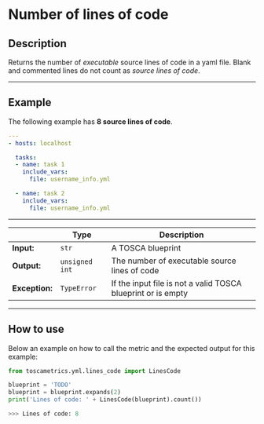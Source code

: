 # Number of lines of code

## Description

Returns the number of _executable_ source lines of code in a yaml file.
Blank and commented lines do not count as _source lines of code_.

---


## Example
The following example has **8 source lines of code**. 

``` yaml
---
- hosts: localhost

  tasks:
  - name: task 1
    include_vars:
      file: username_info.yml

  - name: task 2
    include_vars:
      file: username_info.yml
```

---

|   | **Type** | **Description** |
|---|---|---|
**Input:**| `str`| A TOSCA blueprint|
**Output:**| `unsigned int`| The number of executable source lines of code|
**Exception:**| `TypeError`| If the input file is not a valid TOSCA blueprint or is empty |


---

## How to use


Below an example on how to call the metric and the expected output for this example:

```python
from toscametrics.yml.lines_code import LinesCode

blueprint = 'TODO' 
blueprint = blueprint.expands(2)
print('Lines of code: ' + LinesCode(blueprint).count())

>>> Lines of code: 8
```